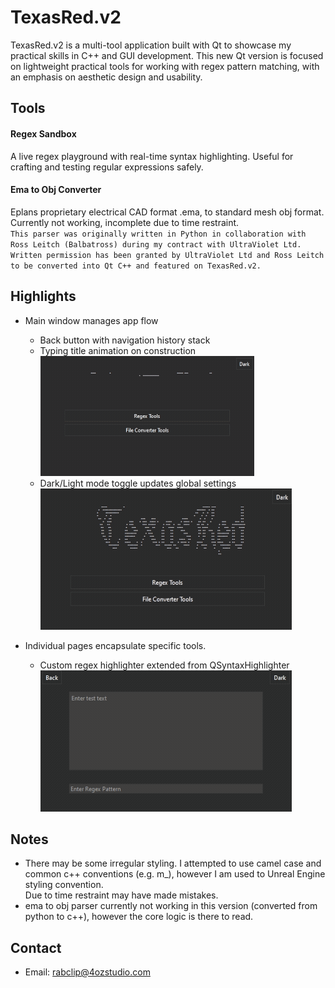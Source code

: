 # TexasRed.v2

TexasRed.v2 is a multi-tool application built with Qt to showcase my practical skills in C++ and GUI development.  This new Qt version is focused on lightweight practical tools for working with regex pattern matching, with an emphasis on aesthetic design and usability.

## Tools

#### Regex Sandbox
A live regex playground with real-time syntax highlighting.  Useful for  crafting and testing regular expressions safely.

#### Ema to Obj Converter
Eplans proprietary electrical CAD format .ema, to standard mesh obj format.  Currently not working, incomplete due to time restraint.  \
`This parser was originally written in Python in collaboration with Ross Leitch (Balbatross) during my contract with UltraViolet Ltd. Written permission has been granted by UltraViolet Ltd and Ross Leitch to be converted into Qt C++ and featured on TexasRed.v2.`


## Highlights

- Main window manages app flow
    - Back button with navigation history stack
    - Typing title animation on construction \
    ![Title Type Animation](/images/TitleType2.gif) 
    - Dark/Light mode toggle updates global settings\
    ![Theme Switch](/images/ThemeSwitch.gif)

- Individual pages encapsulate specific tools.
    - Custom regex highlighter extended from QSyntaxHighlighter \
    ![Regex Highlighter](/images/regexHighighter.gif)


## Notes
- There may be some irregular styling.  I attempted to use camel case and common c++ conventions (e.g. m_), however I am used to Unreal Engine styling convention. \
Due to time restraint may have made mistakes.
- ema to obj parser currently not working in this version (converted from python to c++), however the core logic is there to read.


## Contact
- Email: rabclip@4ozstudio.com